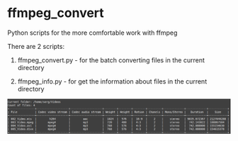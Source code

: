 # ffmpeg_convert
Python scripts for the more comfortable work with ffmpeg

There are 2 scripts:
1. ffmpeg_convert.py - for the batch converting files in the current directory

2. ffmpeg_info.py - for get the information about files in the current directory

![Alt text](screenshots/ffmpeg_info_result.png "The result of ffmpeg_info.py ")
